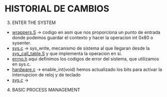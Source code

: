 
# HISTORIAL DE CAMBIOS 



3. ENTER THE SYSTEM

* [wrappers.S](wrappers.S) -> codigo en asm que nos proporciona un punto de entrada donde podemos guardar el contexto y hacer la operacion int 0x80 o sysenter.
* [sys.c](sys.c) -> sys_write, mecanismo de sistema al que llegaran desde la [sys_call_table.S](sys_call_table.S) y que implementa la operacion en si.
* [errno.h](include/errno.h) aqui definimos los codigos de error del sistema, que utilizamos en sys.c.
* [hardware.c](hardware.c) -> enable_int(void) hemos actualizado los bits para activar la interrupcion de reloj y de teclado
* [sys.c](sys.c) -> 

4. BASIC PROCESS MANAGEMENT
